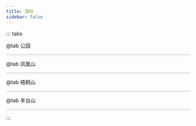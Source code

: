```yaml
---
title: 深圳
sidebar: false
---
```


::: tabs

@tab 公园

<div class="grid-container">
  <div
    v-for="(item, index) in gongYuanItems"
    :key="index"
    class="grid-item"
  >
    <img :src="item.imageUrl" :alt="item.altText" />
  </div>
</div>

@tab 凤凰山

<div class="grid-container">
  <div
    v-for="(item, index) in fengHuangShanItems"
    :key="index"
    class="grid-item"
  >
    <img :src="item.imageUrl" :alt="item.altText" />
  </div>
</div>

@tab 梧桐山

<div class="grid-container">
  <div
    v-for="(item, index) in wuTongShanItems"
    :key="index"
    class="grid-item"
  >
    <img :src="item.imageUrl" :alt="item.altText" />
  </div>
</div>

@tab 羊台山

<div class="grid-container">
  <div
    v-for="(item, index) in yangTaiShanItems"
    :key="index"
    class="grid-item"
  >
    <img :src="item.imageUrl" :alt="item.altText" />
  </div>
</div>

:::

<script setup>
import { ref } from 'vue';

// 获取图片名称
const getImgName = (imgNamePrefix, idx) => {
  return `${imgNamePrefix}-${idx < 9 ? 0 : ''}${idx + 1}`;
}

// 获取公园图片后缀
const getGongYuanImgSuffix = (idx) => {
  if (idx === 0) {
    return '.webp';
  }
  if (idx === 1) {
    return '.png';
  }
  return '.jpg';
}

// 公园
const getGongYuanItems = () => {
  const prefix = 'https://memories.obs.cn-south-1.myhuaweicloud.com/shenzhen/gongyuan/';
  const arr = [];

  Array.from({ length: 10 }).forEach((ele, idx) => {
    const imgName = getImgName('gongyuan', idx);
    const imgNameSuffix = idx > 0 ? '.jpg' : '.webp';
    arr.push({
      imageUrl: `${prefix}${imgName}${getGongYuanImgSuffix(idx)}`,
      altText: imgName
    })
  });

  return arr;
}

// 凤凰山
const getFengHuangShanItems = () => {
  const prefix = 'https://memories.obs.cn-south-1.myhuaweicloud.com/shenzhen/fenghuangshan/';
  const arr = [];

  Array.from({ length: 10 }).forEach((ele, idx) => {
    const imgName = getImgName('fenghuangshan', idx);
    arr.push({
      imageUrl: `${prefix}${imgName}.jpg`,
      altText: imgName
    })
  });

  return arr;
}

// 梧桐山
const getWuTongShanItems = () => {
  const prefix = 'https://memories.obs.cn-south-1.myhuaweicloud.com/shenzhen/wutongshan/';
  const arr = [];

  Array.from({ length: 7 }).forEach((ele, idx) => {
    const imgName = getImgName('wutongshan', idx);
    arr.push({
      imageUrl: `${prefix}${imgName}.jpg`,
      altText: imgName
    })
  });

  return arr;
}

// 羊台山
const getYangTaiShanItems = () => {
  const prefix = 'https://memories.obs.cn-south-1.myhuaweicloud.com/shenzhen/yangtaishan/';
  const arr = [];

  Array.from({ length: 4 }).forEach((ele, idx) => {
    const imgName = getImgName('yangtaishan', idx);
    arr.push({
      imageUrl: `${prefix}${imgName}.jpeg`,
      altText: imgName
    })
  });

  return arr;
}

const gongYuanItems = ref(getGongYuanItems());
const fengHuangShanItems = ref(getFengHuangShanItems());
const wuTongShanItems = ref(getWuTongShanItems());
const yangTaiShanItems = ref(getYangTaiShanItems());

</script>

<style scoped>
.grid-container {
  display: grid;
  grid-template-columns: repeat(auto-fill, minmax(260px, 1fr));
  gap: .75rem;
  /* padding: 20px; */
}

.grid-item {
  border: 1px solid #ddd;
  border-radius: 8px;
  overflow: hidden;
  box-shadow: 0 2px 4px rgba(0,0,0,0.1);
}

.grid-item img {
  width: 100%;
  object-fit: cover;
  display: block;
}

.caption {
  padding: 10px;
  text-align: center;
  font-family: Arial, sans-serif;
}
</style>